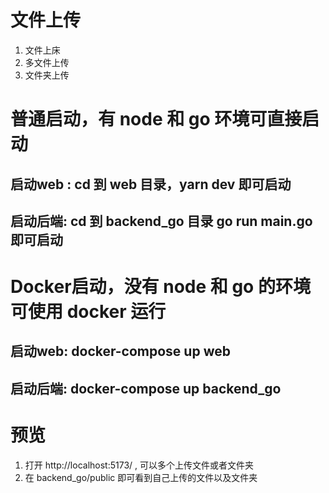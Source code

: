 # 文件上传

1. 文件上床
2. 多文件上传
3. 文件夹上传

# 普通启动，有 node 和 go 环境可直接启动

## 启动web : cd 到 web 目录，yarn dev 即可启动

## 启动后端:  cd 到 backend_go 目录 go run main.go 即可启动

# Docker启动，没有 node 和 go 的环境可使用 docker 运行

## 启动web: docker-compose up web

## 启动后端: docker-compose up backend_go

# 预览

1. 打开 http://localhost:5173/ , 可以多个上传文件或者文件夹
2. 在 backend_go/public 即可看到自己上传的文件以及文件夹
